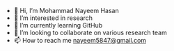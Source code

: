 - 👋 Hi, I’m Mohammad Nayeem Hasan
- 👀 I’m interested in research
- 🌱 I’m currently learning GitHub
- 💞️ I’m looking to collaborate on various research team
- 📫 How to reach me nayeem5847@gmail.com

<!---
smnhasan/smnhasan is a ✨ special ✨ repository because its `README.md` (this file) appears on your GitHub profile.
You can click the Preview link to take a look at your changes.
--->
